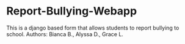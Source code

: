 # Report-Bullying-Webapp
This is a django based form that allows students to report bullying to school.
Authors: Bianca B., Alyssa D., Grace L.

